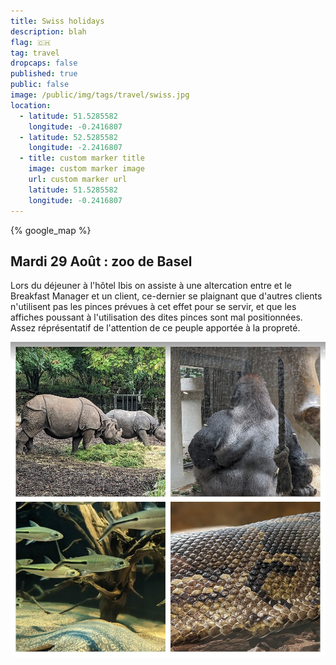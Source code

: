 ```yaml
---
title: Swiss holidays
description: blah
flag: 🇨🇭
tag: travel
dropcaps: false
published: true
public: false
image: /public/img/tags/travel/swiss.jpg
location:
  - latitude: 51.5285582
    longitude: -0.2416807
  - latitude: 52.5285582
    longitude: -2.2416807
  - title: custom marker title
    image: custom marker image
    url: custom marker url
    latitude: 51.5285582
    longitude: -0.2416807
---
```


{% google_map %}

## Mardi 29 Août : zoo de Basel

Lors du déjeuner à l'hôtel Ibis on assiste à une altercation entre et
le Breakfast Manager et un client, ce-dernier se plaignant que d'autres clients
n'utilisent pas les pinces prévues à cet effet pour se servir, et que les affiches 
poussant à l'utilisation des dites pinces sont mal positionnées. Assez réprésentatif
de l'attention de ce peuple apportée à la propreté.

[![](/public/img/posts/2023-08-31-travel_swiss/zoo-basel.jpg)](https://photos.app.goo.gl/XRVgQQJ2PZmBD3yJ8)